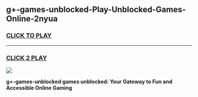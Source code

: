 
## g+-games-unblocked-Play-Unblocked-Games-Online-2nyua
<h3>
<a href="https://premium76.site?title=g+-games-unblocked&ref=24A">CLICK TO PLAY</a></h3>
<hr>

<h3>
<a href="https://premium76.site?title=g+-games-unblocked&ref=24A">CLICK 2 PLAY</a>
  
</h3>

<a href="https://premium76.site?title=g+-games-unblocked&ref=24A"><img src="https://clearcache.store/games.png"></a>


**g+-games-unblocked games unblocked: Your Gateway to Fun and Accessible Online Gaming**
